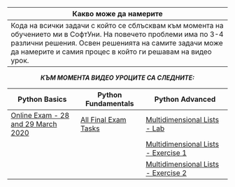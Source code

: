 |Какво може да намерите|                                                                                       
-----------------------------------------------------------------------------------------------------------|
|Кода на всички задачи с който се сблъсквам към момента на обучението ми в СофтУни. На повечето проблеми има по 3-4 различни решения. Освен решенията на самите задачи може да намерите и самия процес в който ги решавам на видео урок.

<div align="center"

***КЪМ МОМЕНТА ВИДЕО УРОЦИТЕ СА СЛЕДНИТЕ:***


| Python Basics | Python Fundamentals | Python Advanced|
| ------------- | ------------- |-|
| [Online Exam - 28 and 29 March 2020](https://youtu.be/xfdGVb4fIIY)  | [All Final Exam Tasks](https://www.youtube.com/playlist?list=PLtrqz5Y_ckiisoafaLU-dpe_3DXqkHvcs)  | [Multidimensional Lists - Lab](https://www.youtube.com/playlist?list=PLtrqz5Y_ckiiugB1bffS6P9DUMSrVojwX) |
|    |   | [Multidimensional Lists - Exercise 1](https://www.youtube.com/playlist?list=PLtrqz5Y_ckih9-hPctYlEH48EzEtu98G1) |
|    |   | [Multidimensional Lists - Exercise 2](https://www.youtube.com/playlist?list=PLtrqz5Y_ckijzIkmxEdpxeKK6tQMLm9an) |
</div>
